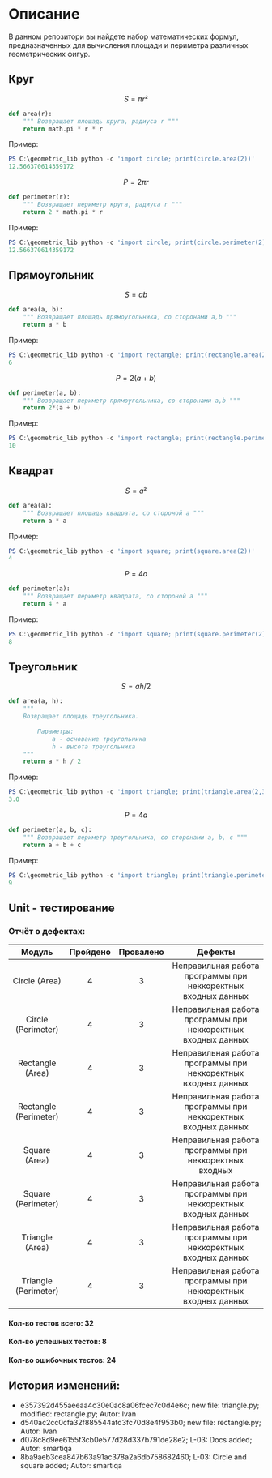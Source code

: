 # Описание
В данном репозитори вы найдете набор математических формул, предназначенных для вычисления площади и периметра различных геометрических фигур.
## Круг

$$ S = πr² $$
```python
def area(r):
    """ Возвращает площадь круга, радиуса r """ 
    return math.pi * r * r
```
Пример:
```powershell
PS C:\geometric_lib python -c 'import circle; print(circle.area(2))'
12.566370614359172
```
$$ P = 2πr $$
```python
def perimeter(r):
    """ Возвращает периметр круга, радиуса r """ 
    return 2 * math.pi * r
```
Пример:
```powershell
PS C:\geometric_lib python -c 'import circle; print(circle.perimeter(2))'
12.566370614359172
```
## Прямоугольник
$$ S = ab $$
```python
def area(a, b): 
    """ Возвращает площадь прямоугольника, со сторонами a,b """
    return a * b 
```
Пример:
```powershell
PS C:\geometric_lib python -c 'import rectangle; print(rectangle.area(2,3)'     
6
```
$$ P = 2(a + b) $$
```python
def perimeter(a, b): 
    """ Возвращает периметр прямоугольника, со сторонами a,b """
    return 2*(a + b)    
```
Пример:
```powershell
PS C:\geometric_lib python -c 'import rectangle; print(rectangle.perimeter(2,3)'
10
```
## Квадрат
$$ S = a² $$
```python
def area(a):
    """ Возвращает площадь квадрата, со стороной a """
    return a * a
```
Пример:
```powershell
PS C:\geometric_lib python -c 'import square; print(square.area(2))'        
4
```
$$ P = 4a $$
```python
def perimeter(a):
    """ Возвращает периметр квадрата, со стороной a """
    return 4 * a
```
Пример:
```powershell
PS C:\geometric_lib python -c 'import square; print(square.perimeter(2))'
8
```
## Треугольник
$$ S = ah/2 $$
```python
def area(a, h):
    """ 
    Возвращает площадь треугольника.
        
        Параметры:
            a - основание треугольника
            h - высота треугольника
    """ 
    return a * h / 2 
```
Пример:
```powershell
PS C:\geometric_lib python -c 'import triangle; print(triangle.area(2,3))'   
3.0
```
$$ P = 4a $$
```python
def perimeter(a, b, c):
    """ Возврашает периметр треугольника, со сторонами a, b, c """
    return a + b + c 
```
Пример:
```powershell
PS C:\geometric_lib python -c 'import triangle; print(triangle.perimeter(2,3,4)'
9
```

## Unit - тестирование

### Отчёт о дефектах:
|        Модуль         | Пройдено | Провалено |                                        Дефекты                                        |
|:---------------------:|:--------:|:---------:|:-------------------------------------------------------------------------------------:|
|    Circle  (Area)     |    4     |     3     |             Неправильная работа программы при неккоректных входных данных             |
|  Circle (Perimeter)   |    4     |     3     |             Неправильная работа программы при неккоректных входных данных             |
|   Rectangle (Area)    |    4     |     3     |             Неправильная работа программы при неккоректных входных данных             |
| Rectangle (Perimeter) |    4     |     3     | Неправильная работа программы при неккоректных входных данных 
|     Square (Area)     |    4     |     3     |             Неправильная работа программы при неккоректных входных          |
|  Square (Perimeter)   |    4     |     3     |             Неправильная работа программы при неккоректных входных данных             |
|    Triangle (Area)    |    4     |     3     |             Неправильная работа программы при неккоректных входных данных             |
| Triangle (Perimeter)  |    4     |     3     |             Неправильная работа программы при неккоректных входных данных             |

#### Кол-во тестов всего: 32
#### Кол-во успешных тестов: 8
#### Кол-во ошибочных тестов: 24
## История изменений:

- e357392d455aeeaa4c30e0ac8a06fcec7c0d4e6c; new file: triangle.py; modified: rectangle.py; Autor: Ivan
- d540ac2cc0cfa32f885544afd3fc70d8e4f953b0;  new file: rectangle.py; Autor: Ivan
- d078c8d9ee6155f3cb0e577d28d337b791de28e2; L-03: Docs added; Autor: smartiqa
- 8ba9aeb3cea847b63a91ac378a2a6db758682460; L-03: Circle and square added; Autor: smartiqa
